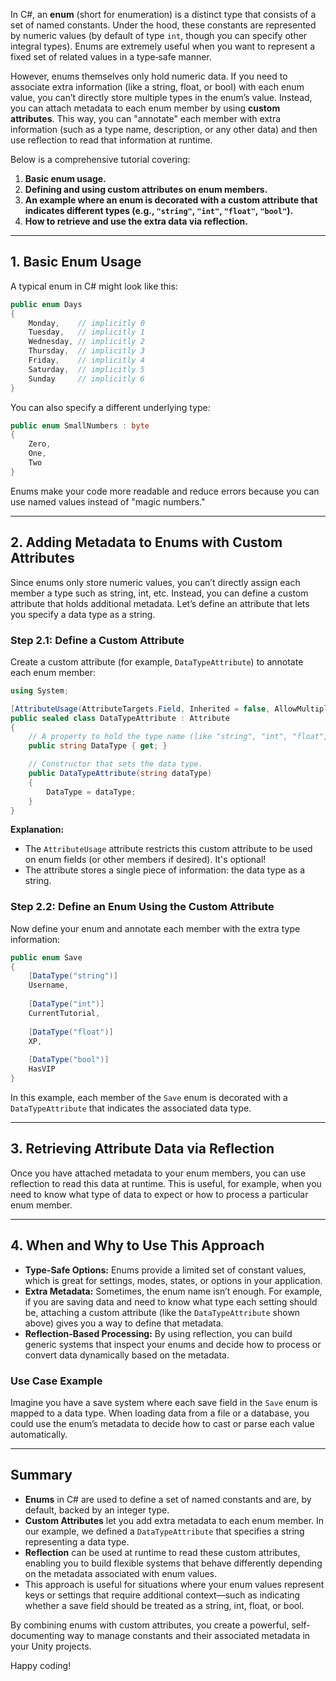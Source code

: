 In C#, an **enum** (short for enumeration) is a distinct type that consists of a set of named constants. Under the hood, these constants are represented by numeric values (by default of type `int`, though you can specify other integral types). Enums are extremely useful when you want to represent a fixed set of related values in a type‑safe manner.

However, enums themselves only hold numeric data. If you need to associate extra information (like a string, float, or bool) with each enum value, you can’t directly store multiple types in the enum’s value. Instead, you can attach metadata to each enum member by using **custom attributes**. This way, you can "annotate" each member with extra information (such as a type name, description, or any other data) and then use reflection to read that information at runtime.

Below is a comprehensive tutorial covering:

1. **Basic enum usage.**
2. **Defining and using custom attributes on enum members.**
3. **An example where an enum is decorated with a custom attribute that indicates different types (e.g., `"string"`, `"int"`, `"float"`, `"bool"`).**
4. **How to retrieve and use the extra data via reflection.**

---

## **1. Basic Enum Usage**

A typical enum in C# might look like this:

```csharp
public enum Days
{
    Monday,    // implicitly 0
    Tuesday,   // implicitly 1
    Wednesday, // implicitly 2
    Thursday,  // implicitly 3
    Friday,    // implicitly 4
    Saturday,  // implicitly 5
    Sunday     // implicitly 6
}
```

You can also specify a different underlying type:

```csharp
public enum SmallNumbers : byte
{
    Zero,
    One,
    Two
}
```

Enums make your code more readable and reduce errors because you can use named values instead of "magic numbers."

---

## **2. Adding Metadata to Enums with Custom Attributes**

Since enums only store numeric values, you can’t directly assign each member a type such as string, int, etc. Instead, you can define a custom attribute that holds additional metadata. Let’s define an attribute that lets you specify a data type as a string.

### **Step 2.1: Define a Custom Attribute**

Create a custom attribute (for example, `DataTypeAttribute`) to annotate each enum member:

```csharp
using System;

[AttributeUsage(AttributeTargets.Field, Inherited = false, AllowMultiple = false)] // optional
public sealed class DataTypeAttribute : Attribute
{
    // A property to hold the type name (like "string", "int", "float", or "bool").
    public string DataType { get; }

    // Constructor that sets the data type.
    public DataTypeAttribute(string dataType)
    {
        DataType = dataType;
    }
}
```

**Explanation:**
- The `AttributeUsage` attribute restricts this custom attribute to be used on enum fields (or other members if desired). It's optional!
- The attribute stores a single piece of information: the data type as a string.

### **Step 2.2: Define an Enum Using the Custom Attribute**

Now define your enum and annotate each member with the extra type information:

```csharp
public enum Save
{
    [DataType("string")]
    Username,
    
    [DataType("int")]
    CurrentTutorial,
    
    [DataType("float")]
    XP,
    
    [DataType("bool")]
    HasVIP
}
```

In this example, each member of the `Save` enum is decorated with a `DataTypeAttribute` that indicates the associated data type.

---

## **3. Retrieving Attribute Data via Reflection**

Once you have attached metadata to your enum members, you can use reflection to read this data at runtime. This is useful, for example, when you need to know what type of data to expect or how to process a particular enum member.

---

## **4. When and Why to Use This Approach**

- **Type-Safe Options:** Enums provide a limited set of constant values, which is great for settings, modes, states, or options in your application.
- **Extra Metadata:** Sometimes, the enum name isn’t enough. For example, if you are saving data and need to know what type each setting should be, attaching a custom attribute (like the `DataTypeAttribute` shown above) gives you a way to define that metadata.
- **Reflection-Based Processing:** By using reflection, you can build generic systems that inspect your enums and decide how to process or convert data dynamically based on the metadata.

### **Use Case Example**

Imagine you have a save system where each save field in the `Save` enum is mapped to a data type. When loading data from a file or a database, you could use the enum’s metadata to decide how to cast or parse each value automatically.

---

## **Summary**

- **Enums** in C# are used to define a set of named constants and are, by default, backed by an integer type.
- **Custom Attributes** let you add extra metadata to each enum member. In our example, we defined a `DataTypeAttribute` that specifies a string representing a data type.
- **Reflection** can be used at runtime to read these custom attributes, enabling you to build flexible systems that behave differently depending on the metadata associated with enum values.
- This approach is useful for situations where your enum values represent keys or settings that require additional context—such as indicating whether a save field should be treated as a string, int, float, or bool.

By combining enums with custom attributes, you create a powerful, self-documenting way to manage constants and their associated metadata in your Unity projects.

Happy coding!
